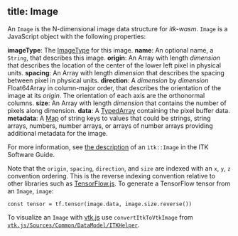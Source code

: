 title: Image
---

An `Image` is the N-dimensional image data structure for *itk-wasm*. `Image` is a JavaScript object with the following properties:

**imageType**: The [ImageType](./ImageType.html) for this image.
**name**: An optional name, a `String`, that describes this image.
**origin**: An Array with length *dimension* that describes the location of the center of the lower left pixel in physical units.
**spacing**: An Array with length *dimension* that describes the spacing between pixel in physical units.
**direction**: A *dimension* by *dimension* Float64Array in column-major order, that describes the orientation of the image at its *origin*.  The orientation of each axis are the orthonormal columns.
**size**: An Array with length *dimension* that contains the number of pixels along dimension.
**data**: A [TypedArray](https://developer.mozilla.org/en-US/docs/Web/JavaScript/Reference/Global_Objects/TypedArray) containing the pixel buffer data.
**metadata**: A [Map](https://developer.mozilla.org/en-US/docs/Web/JavaScript/Reference/Global_Objects/Map) of string keys to values that could be strings, string arrays, numbers, number arrays, or arrays of number arrays providing additional metadata for the image.

For more information, see [the description](https://itk.org/ITKSoftwareGuide/html/Book1/ITKSoftwareGuide-Book1ch4.html#x38-490004.1) of an `itk::Image` in the ITK Software Guide.

Note that the `origin`, `spacing`, `direction`, and `size` are indexed with an `x`, `y`, `z` convention ordering. This is the reverse indexing convention relative to other libraries such as [TensorFlow.js](https://www.tensorflow.org/js). To generate a TensorFlow tensor from an `Image`, `image`:

```
const tensor = tf.tensor(image.data, image.size.reverse())
```

To visualize an `Image` with [vtk.js](https://kitware.github.io/vtk-js) use `convertItkToVtkImage` from [`vtk.js/Sources/Common/DataModel/ITKHelper`](https://kitware.github.io/vtk-js/api/Common_DataModel_ITKHelper.html).
